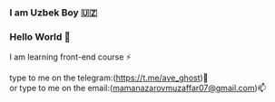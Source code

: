 ### I am Uzbek Boy 🇺🇿
### Hello World 👋

I am learning front-end course ⚡    

type to me on the telegram:(https://t.me/ave_ghost)💬    
 or 
      type to me on the email:(mamanazarovmuzaffar07@gmail.com)📫
<!--
**mamanazarvvv/mamanazarvvv** is a ✨ _special_ ✨ repository because its `README.md` (this file) appears on your GitHub profile.

Here are some ideas to get you started:

- 🔭 I’m currently working on ...
- 🌱 I’m currently learning ...
- 👯 I’m looking to collaborate on ...
- 🤔 I’m looking for help with ...
- 💬 Ask me about ...
- 📫 How to reach me: ...
- 😄 Pronouns: ...
- ⚡ Fun fact: ...
-->
